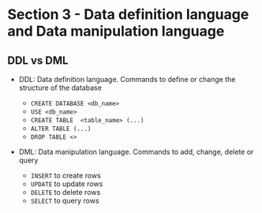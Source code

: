 # Section 3 - Data definition language and Data manipulation language

## DDL vs DML

- DDL: Data definition language. Commands to define or change the structure of the database
    - `CREATE DATABASE <db_name>`
    - `USE <db_name>`
    - `CREATE TABLE  <table_name> (...)`
    - `ALTER TABLE (...)`
    - `DROP TABLE <>`

- DML: Data manipulation language. Commands to add, change, delete or query
    - `INSERT` to create rows
    - `UPDATE` to update rows
    - `DELETE` to delete rows
    - `SELECT` to query rows


